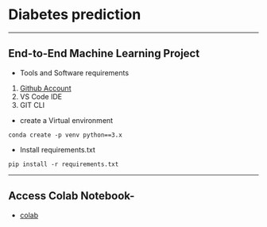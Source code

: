 # Diabetes prediction
----------------------------------------------------------------
## End-to-End Machine Learning Project 
* Tools and Software requirements
1. [Github Account](https://github.com/NeuTRONz3R0)
2. VS Code IDE
4. GIT CLI

* create a Virtual environment
``````
conda create -p venv python==3.x
``````
* Install requirements.txt
``````
pip install -r requirements.txt
``````
------------------------------------------------------------------
## Access Colab Notebook- 
* [colab](https://colab.research.google.com/drive/1MJ6QgZ8ktXJFudStEeMompPCcnf0KeKt?usp=sharing)
